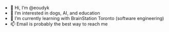 - 👋 Hi, I’m @eoudyk
- 👀 I’m interested in dogs, AI, and education 
- 🌱 I’m currently learning with BrainStation Toronto (software engineering)
- 📫 Email is probably the best way to reach me

<!---
eoudyk/eoudyk is a ✨ special ✨ repository because its `README.md` (this file) appears on your GitHub profile.
You can click the Preview link to take a look at your changes.
--->
